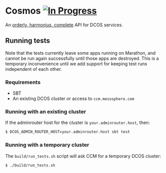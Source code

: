 # Cosmos [![In Progress](https://badge.waffle.io/mesosphere/cosmos.png?label=in+progress&title=In+Progress)](https://waffle.io/mesosphere/cosmos)

An [orderly, harmonius, complete](http://www.thefreedictionary.com/cosmos) API for DCOS services.

## Running tests

Note that the tests currently leave some apps running on Marathon, and cannot be run again
successfully until those apps are destroyed. This is a temporary inconvenience until we add support
for keeping test runs independent of each other.

### Requirements

- SBT
- An existing DCOS cluster or access to `ccm.mesosphere.com`

### Running with an existing cluster

If the adminrouter host for the cluster is `your.adminrouter.host`, then:

```bash
$ DCOS_ADMIN_ROUTER_HOST=your.adminrouter.host sbt test
```

### Running with a temporary cluster

The `build/run_tests.sh` script will ask CCM for a temporary DCOS cluster:

```bash
$ ./build/run_tests.sh
```
